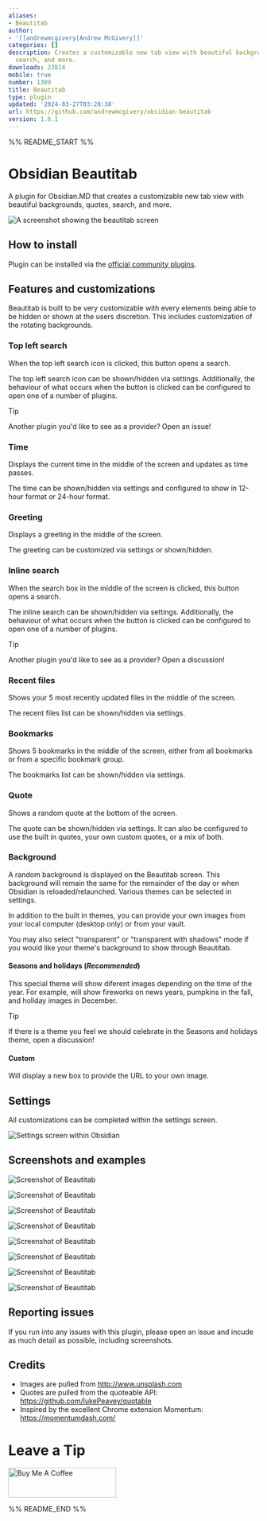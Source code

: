 ```yaml
---
aliases:
- Beautitab
author:
- '[[andrewmcgivery|Andrew McGivery]]'
categories: []
description: Creates a customizable new tab view with beautiful backgrounds, quotes,
  search, and more.
downloads: 23814
mobile: true
number: 1389
title: Beautitab
type: plugin
updated: '2024-03-27T03:28:38'
url: https://github.com/andrewmcgivery/obsidian-beautitab
version: 1.6.1
---
```


%% README_START %%

# Obsidian Beautitab

A plugin for Obsidian.MD that creates a customizable new tab view with beautiful backgrounds, quotes, search, and more.

![A screenshot showing the beautitab screen](https://raw.githubusercontent.com/andrewmcgivery/obsidian-beautitab/HEAD/screenshots/mountains.png)

## How to install

Plugin can be installed via the [official community plugins](https://obsidian.md/plugins?id=beautitab).

## Features and customizations

Beautitab is built to be very customizable with every elements being able to be hidden or shown at the users discretion. This includes customization of the rotating backgrounds.

### Top left search

When the top left search icon is clicked, this button opens a search.

The top left search icon can be shown/hidden via settings. Additionally, the behaviour of what occurs when the button is clicked can be configured to open one of a number of plugins.

> [!TIP]
> Another plugin you'd like to see as a provider? Open an issue!

### Time

Displays the current time in the middle of the screen and updates as time passes.

The time can be shown/hidden via settings and configured to show in 12-hour format or 24-hour format.

### Greeting

Displays a greeting in the middle of the screen.

The greeting can be customized via settings or shown/hidden.

### Inline search

When the search box in the middle of the screen is clicked, this button opens a search.

The inline search can be shown/hidden via settings. Additionally, the behaviour of what occurs when the button is clicked can be configured to open one of a number of plugins.

> [!TIP]
> Another plugin you'd like to see as a provider? Open a discussion!

### Recent files

Shows your 5 most recently updated files in the middle of the screen.

The recent files list can be shown/hidden via settings.

### Bookmarks

Shows 5 bookmarks in the middle of the screen, either from all bookmarks or from a specific bookmark group.

The bookmarks list can be shown/hidden via settings.

### Quote

Shows a random quote at the bottom of the screen.

The quote can be shown/hidden via settings. It can also be configured to use the built in quotes, your own custom quotes, or a mix of both.

### Background

A random background is displayed on the Beautitab screen. This background will remain the same for the remainder of the day or when Obsidian is reloaded/relaunched. Various themes can be selected in settings.

In addition to the built in themes, you can provide your own images from your local computer (desktop only) or from your vault.

You may also select "transparent" or "transparent with shadows" mode if you would like your theme's background to show through Beautitab.

#### Seasons and holidays (_Recommended_)

This special theme will show diferent images depending on the time of the year. For example, will show fireworks on news years, pumpkins in the fall, and holiday images in December.

> [!TIP]
> If there is a theme you feel we should celebrate in the Seasons and holidays theme, open a discussion!

#### Custom

Will display a new box to provide the URL to your own image.

## Settings

All customizations can be completed within the settings screen.

![Settings screen within Obsidian](https://raw.githubusercontent.com/andrewmcgivery/obsidian-beautitab/HEAD/screenshots/settings.png)

## Screenshots and examples

![Screenshot of Beautitab](https://raw.githubusercontent.com/andrewmcgivery/obsidian-beautitab/HEAD/screenshots/screenshot1.png)

![Screenshot of Beautitab](https://raw.githubusercontent.com/andrewmcgivery/obsidian-beautitab/HEAD/screenshots/screenshot2.png)

![Screenshot of Beautitab](https://raw.githubusercontent.com/andrewmcgivery/obsidian-beautitab/HEAD/screenshots/screenshot3.png)

![Screenshot of Beautitab](https://raw.githubusercontent.com/andrewmcgivery/obsidian-beautitab/HEAD/screenshots/screenshot4.png)

![Screenshot of Beautitab](https://raw.githubusercontent.com/andrewmcgivery/obsidian-beautitab/HEAD/screenshots/screenshot5.png)

![Screenshot of Beautitab](https://raw.githubusercontent.com/andrewmcgivery/obsidian-beautitab/HEAD/screenshots/screenshot6.png)

![Screenshot of Beautitab](https://raw.githubusercontent.com/andrewmcgivery/obsidian-beautitab/HEAD/screenshots/screenshot8.png)

![Screenshot of Beautitab](https://raw.githubusercontent.com/andrewmcgivery/obsidian-beautitab/HEAD/screenshots/screenshot9.png)

## Reporting issues

If you run into any issues with this plugin, please open an issue and incude as much detail as possible, including screenshots.

## Credits

-   Images are pulled from http://www.unsplash.com
-   Quotes are pulled from the quoteable API: https://github.com/lukePeavey/quotable
-   Inspired by the excellent Chrome extension Momentum: https://momentumdash.com/

# Leave a Tip

<a href="https://www.buymeacoffee.com/andrewmcgivery" target="_blank"><img src="https://cdn.buymeacoffee.com/buttons/v2/default-yellow.png" alt="Buy Me A Coffee" style="height: 60px !important;width: 217px !important;" ></a>


%% README_END %%